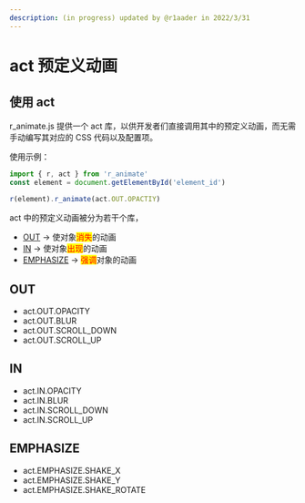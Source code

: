 ```yaml
---
description: (in progress) updated by @r1aader in 2022/3/31
---
```


# act 预定义动画

## 使用 act

r\_animate.js 提供一个 act 库，以供开发者们直接调用其中的预定义动画，而无需手动编写其对应的 CSS 代码以及配置项。

使用示例：

```javascript
import { r, act } from 'r_animate'
const element = document.getElementById('element_id')
    
r(element).r_animate(act.OUT.OPACTIY)
```

act 中的预定义动画被分为若干个库，

* [OUT](act-yu-ding-yi-dong-hua.md#out) -> 使对象<mark style="color:red;">消失</mark>的动画
* [IN](act-yu-ding-yi-dong-hua.md#in) -> 使对象<mark style="color:red;">出现</mark>的动画
* [EMPHASIZE](act-yu-ding-yi-dong-hua.md#emphasize) -> <mark style="color:red;">强调</mark>对象的动画

## OUT

* act.OUT.OPACITY
* act.OUT.BLUR
* act.OUT.SCROLL\_DOWN
* act.OUT.SCROLL\_UP

## IN

* act.IN.OPACITY
* act.IN.BLUR
* act.IN.SCROLL\_DOWN
* act.IN.SCROLL\_UP

## EMPHASIZE

* act.EMPHASIZE.SHAKE\_X
* act.EMPHASIZE.SHAKE\_Y
* act.EMPHASIZE.SHAKE\_ROTATE
